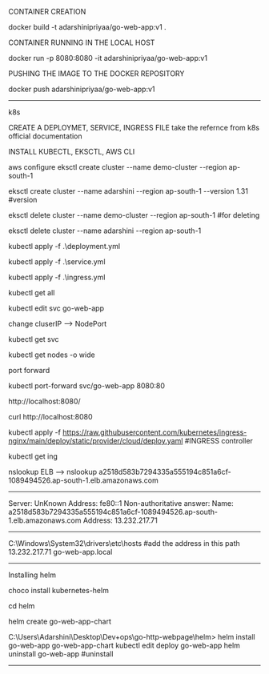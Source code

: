 CONTAINER CREATION

docker build -t adarshinipriyaa/go-web-app:v1 .

CONTAINER RUNNING IN THE LOCAL HOST

docker run -p 8080:8080 -it adarshinipriyaa/go-web-app:v1

PUSHING THE IMAGE TO THE DOCKER REPOSITORY

docker push adarshinipriyaa/go-web-app:v1

---
k8s

CREATE A DEPLOYMET, SERVICE, INGRESS FILE
take the refernce from k8s official documentation

INSTALL KUBECTL, EKSCTL, AWS CLI

aws configure
eksctl create cluster --name demo-cluster --region ap-south-1

eksctl create cluster --name adarshini --region ap-south-1 --version 1.31 #version

eksctl delete cluster --name demo-cluster --region ap-south-1 #for deleting

eksctl delete cluster --name adarshini --region ap-south-1

kubectl apply -f .\deployment.yml

kubectl apply -f .\service.yml

kubectl apply -f .\ingress.yml

kubectl get all

kubectl edit svc go-web-app

change cluserIP --> NodePort

kubectl get svc

kubectl get nodes -o wide

port forward

kubectl port-forward svc/go-web-app 8080:80

http://localhost:8080/

curl http://localhost:8080

kubectl apply -f https://raw.githubusercontent.com/kubernetes/ingress-nginx/main/deploy/static/provider/cloud/deploy.yaml #INGRESS controller

kubectl get ing

nslookup ELB --> nslookup a2518d583b7294335a555194c851a6cf-1089494526.ap-south-1.elb.amazonaws.com

---

Server: UnKnown
Address: fe80::1
Non-authoritative answer:
Name: a2518d583b7294335a555194c851a6cf-1089494526.ap-south-1.elb.amazonaws.com
Address: 13.232.217.71

---

C:\Windows\System32\drivers\etc\hosts #add the address in this path
13.232.217.71 go-web-app.local

---
Installing helm

choco install kubernetes-helm

cd helm

helm create go-web-app-chart

C:\Users\Adarshini\Desktop\Dev+ops\go-http-webpage\helm> helm install go-web-app go-web-app-chart
kubectl edit deploy go-web-app
helm uninstall go-web-app #uninstall

---
